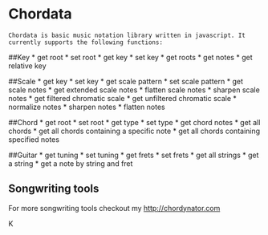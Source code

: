 # Chordata

	Chordata is basic music notation library written in javascript. It currently supports the following functions:

##Key
	* get root
	* set root
	* get key
	* set key
	* get roots
	* get notes
	* get relative key

##Scale
	* get key
	* set key
	* get scale pattern
	* set scale pattern
	* get scale notes
	* get extended scale notes
	* flatten scale notes
	* sharpen scale notes
	* get filtered chromatic scale
	* get unfiltered chromatic scale
	* normalize notes
	* sharpen notes
	* flatten notes

##Chord
	* get root
	* set root
	* get type
	* set type
	* get chord notes
	* get all chords
	* get all chords containing a specific note
	* get all chords containing specified notes

##Guitar
	* get tuning
	* set tuning
	* get frets
	* set frets
	* get all strings
	* get a string
	* get a note by string and fret

## Songwriting tools
For more songwriting tools checkout my http://chordynator.com

K
